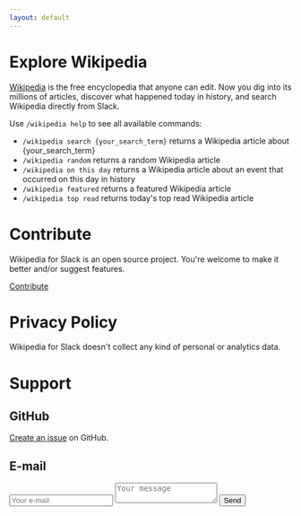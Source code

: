 ```yaml
---
layout: default
---
```


# Explore Wikipedia

[Wikipedia](https://www.wikipedia.org) is the free encyclopedia that anyone can edit. Now you dig into its millions of articles, discover what happened today in history, and search Wikipedia directly from Slack. 

Use `/wikipedia help` to see all available commands:

* `/wikipedia search {your_search_term}` returns a Wikipedia article about {your_search_term}
* `/wikipedia random` returns a random Wikipedia article
* `/wikipedia on this day` returns a Wikipedia article about an event that occurred on this day in history
* `/wikipedia featured` returns a featured Wikipedia article
* `/wikipedia top read` returns today's top read Wikipedia article

# Contribute

Wikipedia for Slack is an open source project. You're welcome to make it better and/or suggest features. 

<a href="https://github.com/nambatee/wikipedia-slackbot" target="_blank" class="tertiary-btn">
        Contribute
</a>

# <a name="privacy"></a>Privacy Policy

Wikipedia for Slack doesn't collect any kind of personal or analytics data.

# <a name="support"></a>Support

## GitHub

[Create an issue](https://github.com/nambatee/wikipedia-slackbot/issues/new) on GitHub.

## E-mail

<form action="https://formspree.io/nharateh@gmail.com" method="POST" class="contact-form">
    <input type="email" name="_replyto" placeholder="Your e-mail">
    <textarea name="message" placeholder="Your message"></textarea>
    <input type="submit" value="Send" class="tertiary-btn">
</form>
